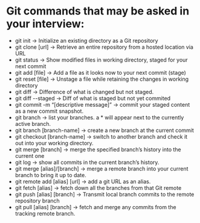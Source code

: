 # Git commands that may be asked in your interview: 


- git init -> Initialize an existing directory as a Git repository
- git clone [url] -> Retrieve an entire repository from a hosted location via URL
- git status -> Show modified files in working directory, staged for your next commit
- git add [file] -> Add a file as it looks now to your next commit (stage)
- git reset [file] -> Unstage a file while retaining the changes in working directory
- git diff  -> Difference of what is changed but not staged.
- git diff --staged -> Diff of what is staged but not yet commited
- git commit -m “[descriptive message]” -> commit your staged content as a new commit snapshot.
- git branch -> list your branches. a * will appear next to the currently active branch.
- git branch [branch-name] -> create a new branch at the current commit
- git checkout [branch-name] -> switch to another branch and check it out into your working directory.
- git merge [branch] -> merge the specified branch’s history into the current one
- git log -> show all commits in the current branch’s history.
- git merge [alias]/[branch] -> merge a remote branch into your current branch to bring it up to date.
- git remote add [alias] [url] -> add a git URL as an alias.
- git fetch [alias] -> fetch down all the branches from that Git remote
- git push [alias] [branch] -> Transmit local branch commits to the remote repository branch
- git pull [alias] [branch] -> fetch and merge any commits from the tracking remote branch.
